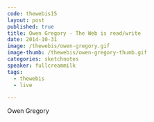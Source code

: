 ```yaml
---
code: thewebis15
layout: post
published: true
title: Owen Gregory - The Web is read/write
date: 2014-10-31
image: /thewebis/owen-gregory.gif
image-thumb: /thewebis/owen-gregory-thumb.gif
categories: sketchnotes
speaker: fullcreammilk
tags:
  - thewebis
  - live

---
```


Owen Gregory
